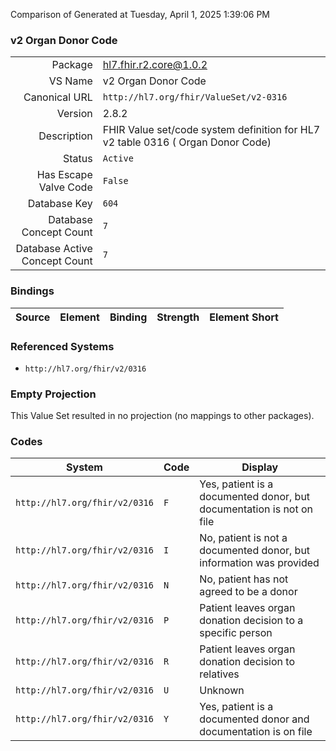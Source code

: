 Comparison of 
Generated at Tuesday, April 1, 2025 1:39:06 PM

### v2 Organ Donor Code

|      |     |
| ---: | --- |
| Package | hl7.fhir.r2.core@1.0.2 |
| VS Name | v2 Organ Donor Code |
| Canonical URL | `http://hl7.org/fhir/ValueSet/v2-0316` |
| Version | 2.8.2 |
| Description | FHIR Value set/code system definition for HL7 v2 table 0316 ( Organ Donor Code) |
| Status | `Active` |
| Has Escape Valve Code | `False` |
| Database Key | `604` |
| Database Concept Count | `7` |
| Database Active Concept Count | `7` |
### Bindings

| Source | Element | Binding | Strength | Element Short |
| ------ | ------- | ------- | -------- | ------------- |

### Referenced Systems

* `http://hl7.org/fhir/v2/0316`
### Empty Projection

This Value Set resulted in no projection (no mappings to other packages).

### Codes

| System | Code | Display |
| ------ | ---- | ------- |
| `http://hl7.org/fhir/v2/0316` | `F` | Yes, patient is a documented donor, but documentation is not on file |
| `http://hl7.org/fhir/v2/0316` | `I` | No, patient is not a documented donor, but information was provided |
| `http://hl7.org/fhir/v2/0316` | `N` | No, patient has not agreed to be a donor |
| `http://hl7.org/fhir/v2/0316` | `P` | Patient leaves organ donation decision to a specific person |
| `http://hl7.org/fhir/v2/0316` | `R` | Patient leaves organ donation decision to relatives |
| `http://hl7.org/fhir/v2/0316` | `U` | Unknown |
| `http://hl7.org/fhir/v2/0316` | `Y` | Yes, patient is a documented donor and documentation is on file |
